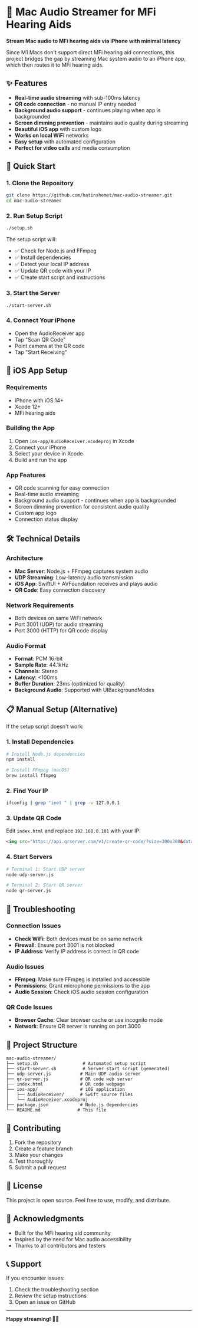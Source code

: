 # 🎵 Mac Audio Streamer for MFi Hearing Aids

**Stream Mac audio to MFi hearing aids via iPhone with minimal latency**

Since M1 Macs don't support direct MFi hearing aid connections, this project bridges the gap by streaming Mac system audio to an iPhone app, which then routes it to MFi hearing aids.

## ✨ Features

- **Real-time audio streaming** with sub-100ms latency
- **QR code connection** - no manual IP entry needed
- **Background audio support** - continues playing when app is backgrounded
- **Screen dimming prevention** - maintains audio quality during streaming
- **Beautiful iOS app** with custom logo
- **Works on local WiFi** networks
- **Easy setup** with automated configuration
- **Perfect for video calls** and media consumption

## 🚀 Quick Start

### 1. Clone the Repository
```bash
git clone https://github.com/hatinshemet/mac-audio-streamer.git
cd mac-audio-streamer
```

### 2. Run Setup Script
```bash
./setup.sh
```

The setup script will:
- ✅ Check for Node.js and FFmpeg
- ✅ Install dependencies
- ✅ Detect your local IP address
- ✅ Update QR code with your IP
- ✅ Create start script and instructions

### 3. Start the Server
```bash
./start-server.sh
```

### 4. Connect Your iPhone
- Open the AudioReceiver app
- Tap "Scan QR Code"
- Point camera at the QR code
- Tap "Start Receiving"

## 📱 iOS App Setup

### Requirements
- iPhone with iOS 14+
- Xcode 12+
- MFi hearing aids

### Building the App
1. Open `ios-app/AudioReceiver.xcodeproj` in Xcode
2. Connect your iPhone
3. Select your device in Xcode
4. Build and run the app

### App Features
- QR code scanning for easy connection
- Real-time audio streaming
- Background audio support - continues when app is backgrounded
- Screen dimming prevention for consistent audio quality
- Custom app logo
- Connection status display

## 🛠️ Technical Details

### Architecture
- **Mac Server**: Node.js + FFmpeg captures system audio
- **UDP Streaming**: Low-latency audio transmission
- **iOS App**: SwiftUI + AVFoundation receives and plays audio
- **QR Code**: Easy connection discovery

### Network Requirements
- Both devices on same WiFi network
- Port 3001 (UDP) for audio streaming
- Port 3000 (HTTP) for QR code display

### Audio Format
- **Format**: PCM 16-bit
- **Sample Rate**: 44.1kHz
- **Channels**: Stereo
- **Latency**: <100ms
- **Buffer Duration**: 23ms (optimized for quality)
- **Background Audio**: Supported with UIBackgroundModes

## 📋 Manual Setup (Alternative)

If the setup script doesn't work:

### 1. Install Dependencies
```bash
# Install Node.js dependencies
npm install

# Install FFmpeg (macOS)
brew install ffmpeg
```

### 2. Find Your IP
```bash
ifconfig | grep "inet " | grep -v 127.0.0.1
```

### 3. Update QR Code
Edit `index.html` and replace `192.168.0.101` with your IP:
```html
<img src="https://api.qrserver.com/v1/create-qr-code/?size=300x300&data=YOUR_IP:3001&v=2">
```

### 4. Start Servers
```bash
# Terminal 1: Start UDP server
node udp-server.js

# Terminal 2: Start QR server
node qr-server.js
```

## 🔧 Troubleshooting

### Connection Issues
- **Check WiFi**: Both devices must be on same network
- **Firewall**: Ensure port 3001 is not blocked
- **IP Address**: Verify IP address is correct in QR code

### Audio Issues
- **FFmpeg**: Make sure FFmpeg is installed and accessible
- **Permissions**: Grant microphone permissions to the app
- **Audio Session**: Check iOS audio session configuration

### QR Code Issues
- **Browser Cache**: Clear browser cache or use incognito mode
- **Network**: Ensure QR server is running on port 3000

## 📁 Project Structure

```
mac-audio-streamer/
├── setup.sh                 # Automated setup script
├── start-server.sh          # Server start script (generated)
├── udp-server.js           # Main UDP audio server
├── qr-server.js            # QR code web server
├── index.html              # QR code webpage
├── ios-app/                # iOS application
│   ├── AudioReceiver/      # Swift source files
│   └── AudioReceiver.xcodeproj
├── package.json            # Node.js dependencies
└── README.md              # This file
```

## 🤝 Contributing

1. Fork the repository
2. Create a feature branch
3. Make your changes
4. Test thoroughly
5. Submit a pull request

## 📄 License

This project is open source. Feel free to use, modify, and distribute.

## 🙏 Acknowledgments

- Built for the MFi hearing aid community
- Inspired by the need for Mac audio accessibility
- Thanks to all contributors and testers

## 📞 Support

If you encounter issues:
1. Check the troubleshooting section
2. Review the setup instructions
3. Open an issue on GitHub

---

**Happy streaming! 🎵📱**